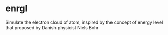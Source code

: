 # enrgl
 Simulate the electron cloud of atom, inspired by the concept of energy level that proposed by Danish physicist Niels Bohr 
